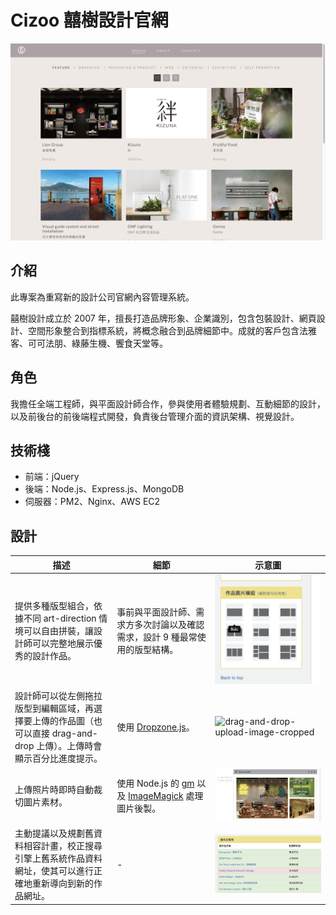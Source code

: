 # Cizoo 囍樹設計官網

![2014_cizoo](./2014_cizoo.png)

## 介紹

此專案為重寫新的設計公司官網內容管理系統。

囍樹設計成立於 2007 年，擅長打造品牌形象、企業識別，包含包裝設計、網頁設計、空間形象整合到指標系統，將概念融合到品牌細節中。成就的客戶包含法雅客、可可法朋、綠藤生機、饗食天堂等。

## 角色

我擔任全端工程師，與平面設計師合作，參與使用者體驗規劃、互動細節的設計，以及前後台的前後端程式開發，負責後台管理介面的資訊架構、視覺設計。

## 技術棧

* 前端：jQuery
* 後端：Node.js、Express.js、MongoDB
* 伺服器：PM2、Nginx、AWS EC2

## 設計

| 描述 | 細節 | 示意圖 |
| -- | -- | -- |
| 提供多種版型組合，依據不同 art-direction 情境可以自由拼裝，讓設計師可以完整地展示優秀的設計作品。 | 事前與平面設計師、需求方多次討論以及確認需求，設計 9 種最常使用的版型結構。 | ![templates](./templates.png) |
| 設計師可以從左側拖拉版型到編輯區域，再選擇要上傳的作品圖（也可以直接 drag-and-drop 上傳）。上傳時會顯示百分比進度提示。 | 使用 [Dropzone.js](https://www.dropzonejs.com/)。 | ![drag-and-drop-upload-image-cropped](./drag-and-drop-upload-image-cropped.gif) |
| 上傳照片時即時自動裁切圖片素材。 | 使用 Node.js 的 [gm](https://aheckmann.github.io/gm/) 以及 [ImageMagick](http://www.imagemagick.org/) 處理圖片後製。 | ![template_demo](./template_demo.png) |
| 主動提議以及規劃舊資料相容計畫，校正搜尋引擎上舊系統作品資料網址，使其可以進行正確地重新導向到新的作品網址。 | - | ![old_records_fallback](./old_records_fallback.png) |
